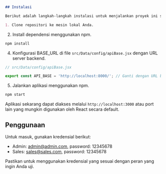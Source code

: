 ```markdown
## Instalasi

Berikut adalah langkah-langkah instalasi untuk menjalankan proyek ini secara lokal.

1. Clone repositori ke mesin lokal Anda.

```

2. Install dependensi menggunakan npm.

```bash
npm install
```

4. Konfigurasi BASE_URL di file `src/Data/config/apiBase.jsx` dengan URL server backend.

```jsx
// src/Data/config/apiBase.jsx

export const API_BASE = 'http://localhost:8000/'; // Ganti dengan URL backend Anda
```

5. Jalankan aplikasi menggunakan npm.

```bash
npm start
```

Aplikasi sekarang dapat diakses melalui `http://localhost:3000` atau port lain yang mungkin digunakan oleh React secara default.

## Penggunaan

Untuk masuk, gunakan kredensial berikut:

- Admin: admin@admin.com, password: 12345678
- Sales: sales@sales.com, password: 12345678

Pastikan untuk menggunakan kredensial yang sesuai dengan peran yang ingin Anda uji.
